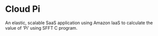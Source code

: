 # Cloud Pi
An elastic, scalable SaaS application using Amazon IaaS to calculate the value of ’Pi’ using SFFT C program.

